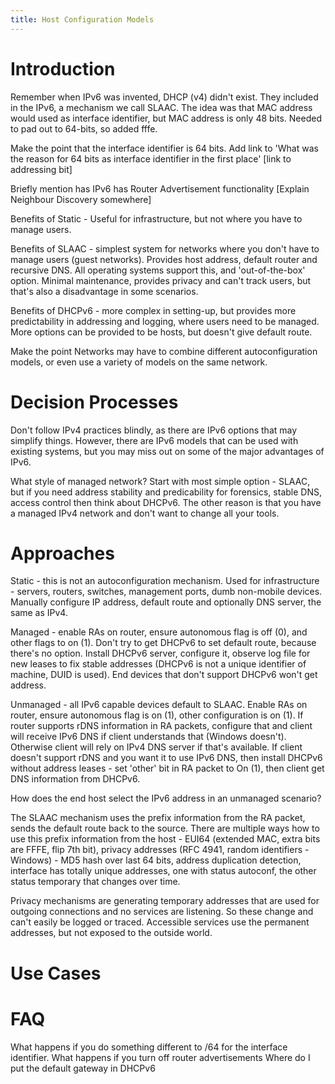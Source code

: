 ```yaml
---
title: Host Configuration Models
---
```


Introduction
============
Remember when IPv6 was invented, DHCP (v4) didn't exist. They included in the IPv6, a mechanism we call SLAAC. The idea was that MAC address would used as interface identifier, but MAC address is only 48 bits. Needed to pad out to 64-bits, so added fffe.
 
Make the point that the interface identifier is 64 bits. Add link to 'What was the reason for 64 bits as interface identifier in the first place' [link to addressing bit]

Briefly mention has IPv6 has Router Advertisement functionality [Explain Neighbour Discovery somewhere]

Benefits of Static - Useful for infrastructure, but not where you have to manage users.

Benefits of SLAAC - simplest system for networks where you don't have to manage users (guest networks). Provides host address, default router and recursive DNS. All operating systems support this, and 'out-of-the-box' option. Minimal maintenance, provides privacy and can't track users, but that's also a disadvantage in some scenarios.

Benefits of DHCPv6 - more complex in setting-up, but provides more predictability in addressing and logging, where users need to be managed. More options can be provided to be hosts, but doesn't give default route.

Make the point Networks may have to combine different autoconfiguration models, or even use a variety of models on the same network.

Decision Processes
==================
Don't follow IPv4 practices blindly, as there are IPv6 options that may simplify things. However, there are IPv6 models that can be used with existing systems, but you may miss out on some of the major advantages of IPv6.

What style of managed network? Start with most simple option - SLAAC, but if you need address stability and predicability for forensics, stable DNS, access control then think about DHCPv6. The other reason is that you have a managed IPv4 network and don't want to change all your tools.

Approaches
==========
Static - this is not an autoconfiguration mechanism. Used for infrastructure - servers, routers, switches, management ports, dumb non-mobile devices. Manually configure IP address, default route and optionally DNS server, the same as IPv4.

Managed - enable RAs on router, ensure autonomous flag is off (0), and other flags to on (1). Don't try to get DHCPv6 to set default route, because there's no option. Install DHCPv6 server, configure it, observe log file for new leases to fix stable addresses (DHCPv6 is not a unique identifier of machine, DUID is used). End devices that don't support DHCPv6 won't get address.

Unmanaged - all IPv6 capable devices default to SLAAC. Enable RAs on router, ensure autonomous flag is on (1), other configuration is on (1). If router supports rDNS information in RA packets, configure that and client will receive IPv6 DNS if client understands that (Windows doesn't). Otherwise client will rely on IPv4 DNS server if that's available. If client doesn't support rDNS and you want it to use IPv6 DNS, then install DHCPv6 without address leases - set 'other' bit in RA packet to On (1), then client get DNS information from DHCPv6.

How does the end host select the IPv6 address in an unmanaged scenario?

The SLAAC mechanism uses the prefix information from the RA packet, sends the default route back to the source. There are multiple ways how to use this prefix information from the host - EUI64 (extended MAC, extra bits are FFFE, flip 7th bit), privacy addresses (RFC 4941, random identifiers - Windows) - MD5 hash over last 64 bits, address duplication detection, interface has totally unique addresses, one with status autoconf, the other status temporary that changes over time. 

Privacy mechanisms are generating temporary addresses that are used for outgoing connections and no services are listening. So these change and can't easily be logged or traced. Accessible services use the permanent addresses, but not exposed to the outside world.

Use Cases
=========



FAQ
===
What happens if you do something different to /64 for the interface identifier.
What happens if you turn off router advertisements
Where do I put the default gateway in DHCPv6
